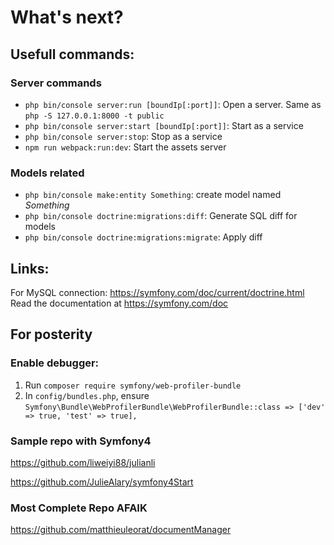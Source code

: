 # What's next?

## Usefull commands:

### Server commands

* `php bin/console server:run [boundIp[:port]]`: Open a server. Same as `php -S 127.0.0.1:8000 -t public`
* `php bin/console server:start [boundIp[:port]]`: Start as a service
* `php bin/console server:stop`: Stop as a service
* `npm run webpack:run:dev`: Start the assets server

### Models related

* `php bin/console make:entity Something`: create model named *Something*
* `php bin/console doctrine:migrations:diff`: Generate SQL diff for models
* `php bin/console doctrine:migrations:migrate`: Apply diff

## Links:

For MySQL connection: https://symfony.com/doc/current/doctrine.html
Read the documentation at https://symfony.com/doc

## For posterity

### Enable debugger:

1. Run `composer require symfony/web-profiler-bundle`
1. In `config/bundles.php`, ensure `Symfony\Bundle\WebProfilerBundle\WebProfilerBundle::class => ['dev' => true, 'test' => true],`

### Sample repo with Symfony4

https://github.com/liweiyi88/julianli

https://github.com/JulieAlary/symfony4Start

### Most Complete Repo AFAIK

https://github.com/matthieuleorat/documentManager

